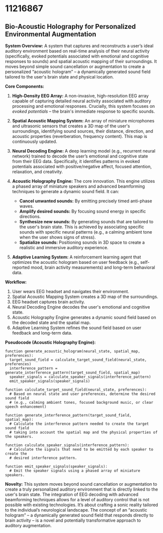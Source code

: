 # 11216867

## Bio-Acoustic Holography for Personalized Environmental Augmentation

**System Overview:** A system that captures and reconstructs a user’s ideal auditory environment based on real-time analysis of their neural activity (specifically, evoked potentials associated with emotional and cognitive responses to sounds) and spatial acoustic mapping of their surroundings. It moves beyond simple sound cancellation or augmentation to create a personalized “acoustic hologram” – a dynamically generated sound field tailored to the user's brain state and physical location.

**Core Components:**

1.  **High-Density EEG Array:** A non-invasive, high-resolution EEG array capable of capturing detailed neural activity associated with auditory processing and emotional responses. Crucially, this system focuses on *evoked potentials* – the brain's immediate response to specific sounds.

2.  **Spatial Acoustic Mapping System:** An array of miniature microphones and ultrasonic sensors that creates a 3D map of the user's surroundings, identifying sound sources, their distance, direction, and acoustic properties (reverberation, frequency content). This map is continuously updated.

3.  **Neural Decoding Engine:** A deep learning model (e.g., recurrent neural network) trained to decode the user’s emotional and cognitive state from their EEG data. Specifically, it identifies patterns in evoked potentials associated with positive/negative affect, focused attention, relaxation, and creativity.

4.  **Acoustic Holography Engine:** The core innovation. This engine utilizes a phased array of miniature speakers and advanced beamforming techniques to generate a dynamic sound field. It can:
    *   **Cancel unwanted sounds:**  By emitting precisely timed anti-phase waves.
    *   **Amplify desired sounds:** By focusing sound energy in specific directions.
    *   **Synthesize new sounds:**  By generating sounds that are tailored to the user's brain state.  This is achieved by associating specific sounds with specific neural patterns (e.g., a calming ambient tone when the user shows signs of stress).
    *   **Spatialize sounds:**  Positioning sounds in 3D space to create a realistic and immersive auditory experience.

5.  **Adaptive Learning System:** A reinforcement learning agent that optimizes the acoustic hologram based on user feedback (e.g., self-reported mood, brain activity measurements) and long-term behavioral data.

**Workflow:**

1.  User wears EEG headset and navigates their environment.
2.  Spatial Acoustic Mapping System creates a 3D map of the surroundings.
3.  EEG headset captures brain activity.
4.  Neural Decoding Engine decodes the user's emotional and cognitive state.
5.  Acoustic Holography Engine generates a dynamic sound field based on the decoded state and the spatial map.
6.  Adaptive Learning System refines the sound field based on user feedback and long-term data.

**Pseudocode (Acoustic Holography Engine):**

```
function generate_acoustic_hologram(neural_state, spatial_map, preferences):
  target_sound_field = calculate_target_sound_field(neural_state, preferences)
  interference_pattern = generate_interference_pattern(target_sound_field, spatial_map)
  speaker_signals = calculate_speaker_signals(interference_pattern)
  emit_speaker_signals(speaker_signals)

function calculate_target_sound_field(neural_state, preferences):
  # Based on neural state and user preferences, determine the desired sound field
  # (e.g., calming ambient tones, focused background music, or clear speech enhancement)

function generate_interference_pattern(target_sound_field, spatial_map):
  # Calculate the interference pattern needed to create the target sound field
  # taking into account the spatial map and the physical properties of the speakers.

function calculate_speaker_signals(interference_pattern):
  # Calculate the signals that need to be emitted by each speaker to create the
  # desired interference pattern.

function emit_speaker_signals(speaker_signals):
  # Emit the speaker signals using a phased array of miniature speakers.
```

**Novelty:** This system moves beyond sound cancellation or augmentation to create a truly personalized auditory environment that is directly linked to the user's brain state. The integration of EEG decoding with advanced beamforming techniques allows for a level of auditory control that is not possible with existing technologies. It’s about crafting a sonic reality tailored to the individual’s neurological landscape. The concept of an “acoustic hologram” – a dynamically generated sound field that responds directly to brain activity – is a novel and potentially transformative approach to auditory augmentation.